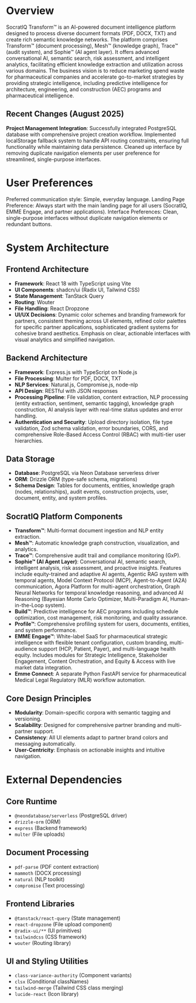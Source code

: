 # Overview

SocratIQ Transform™ is an AI-powered document intelligence platform designed to process diverse document formats (PDF, DOCX, TXT) and create rich semantic knowledge networks. The platform comprises Transform™ (document processing), Mesh™ (knowledge graph), Trace™ (audit system), and Sophie™ (AI agent layer). It offers advanced conversational AI, semantic search, risk assessment, and intelligent analytics, facilitating efficient knowledge extraction and utilization across various domains. The business vision is to reduce marketing spend waste for pharmaceutical companies and accelerate go-to-market strategies by providing strategic intelligence, including predictive intelligence for architecture, engineering, and construction (AEC) programs and pharmaceutical intelligence.

## Recent Changes (August 2025)

**Project Management Integration**: Successfully integrated PostgreSQL database with comprehensive project creation workflow. Implemented localStorage fallback system to handle API routing constraints, ensuring full functionality while maintaining data persistence. Cleaned up interface by removing duplicate navigation elements per user preference for streamlined, single-purpose interfaces.

# User Preferences

Preferred communication style: Simple, everyday language.
Landing Page Preference: Always start with the main landing page for all users (SocratIQ, EMME Engage, and partner applications).
Interface Preferences: Clean, single-purpose interfaces without duplicate navigation elements or redundant buttons.

# System Architecture

## Frontend Architecture
- **Framework**: React 18 with TypeScript using Vite
- **UI Components**: shadcn/ui (Radix UI, Tailwind CSS)
- **State Management**: TanStack Query
- **Routing**: Wouter
- **File Handling**: React Dropzone
- **UI/UX Decisions**: Dynamic color schemes and branding framework for partners, consistent theming across UI elements, refined color palettes for specific partner applications, sophisticated gradient systems for cohesive brand aesthetics. Emphasis on clear, actionable interfaces with visual analytics and simplified navigation.

## Backend Architecture
- **Framework**: Express.js with TypeScript on Node.js
- **File Processing**: Multer for PDF, DOCX, TXT
- **NLP Services**: Natural.js, Compromise.js, node-nlp
- **API Design**: RESTful with JSON responses
- **Processing Pipeline**: File validation, content extraction, NLP processing (entity extraction, sentiment, semantic tagging), knowledge graph construction, AI analysis layer with real-time status updates and error handling.
- **Authentication and Security**: Upload directory isolation, file type validation, Zod schema validation, error boundaries, CORS, and comprehensive Role-Based Access Control (RBAC) with multi-tier user hierarchies.

## Data Storage
- **Database**: PostgreSQL via Neon Database serverless driver
- **ORM**: Drizzle ORM (type-safe schema, migrations)
- **Schema Design**: Tables for documents, entities, knowledge graph (nodes, relationships), audit events, construction projects, user, document, entity, and system profiles.

## SocratIQ Platform Components
- **Transform™**: Multi-format document ingestion and NLP entity extraction.
- **Mesh™**: Automatic knowledge graph construction, visualization, and analytics.
- **Trace™**: Comprehensive audit trail and compliance monitoring (GxP).
- **Sophie™ (AI Agent Layer)**: Conversational AI, semantic search, intelligent analysis, risk assessment, and proactive insights. Features include equity-trained and adaptive AI agents, Agentic RAG system with temporal agents, Model Context Protocol (MCP), Agent-to-Agent (A2A) communication, Agora Platform for multi-agent orchestration, Graph Neural Networks for temporal knowledge reasoning, and advanced AI Reasoning (Bayesian Monte Carlo Optimizer, Multi-Paradigm AI, Human-in-the-Loop system).
- **Build™**: Predictive intelligence for AEC programs including schedule optimization, cost management, risk monitoring, and quality assurance.
- **Profile™**: Comprehensive profiling system for users, documents, entities, and system performance.
- **EMME Engage™**: White-label SaaS for pharmaceutical strategic intelligence with flexible tenant configuration, custom branding, multi-audience support (HCP, Patient, Payer), and multi-language health equity. Includes modules for Strategic Intelligence, Stakeholder Engagement, Content Orchestration, and Equity & Access with live market data integration.
- **Emme Connect**: A separate Python FastAPI service for pharmaceutical Medical Legal Regulatory (MLR) workflow automation.

## Core Design Principles
- **Modularity**: Domain-specific corpora with semantic tagging and versioning.
- **Scalability**: Designed for comprehensive partner branding and multi-partner support.
- **Consistency**: All UI elements adapt to partner brand colors and messaging automatically.
- **User-Centricity**: Emphasis on actionable insights and intuitive navigation.

# External Dependencies

## Core Runtime
- `@neondatabase/serverless` (PostgreSQL driver)
- `drizzle-orm` (ORM)
- `express` (Backend framework)
- `multer` (File uploads)

## Document Processing
- `pdf-parse` (PDF content extraction)
- `mammoth` (DOCX processing)
- `natural` (NLP toolkit)
- `compromise` (Text processing)

## Frontend Libraries
- `@tanstack/react-query` (State management)
- `react-dropzone` (File upload component)
- `@radix-ui/**` (UI primitives)
- `tailwindcss` (CSS framework)
- `wouter` (Routing library)

## UI and Styling Utilities
- `class-variance-authority` (Component variants)
- `clsx` (Conditional classNames)
- `tailwind-merge` (Tailwind CSS class merging)
- `lucide-react` (Icon library)
```